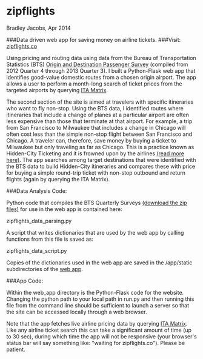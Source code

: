 zipflights
==========

Bradley Jacobs, Apr 2014

###Data driven web app for saving money on airline tickets.
###Visit: [zipflights.co](http://www.zipflights.co)


Using pricing and routing data using data from the Bureau of Transportation Statistics (BTS) [Origin and Destination Passenger Survey](http://www.transtats.bts.gov/Tables.asp?DB_ID=125) (compiled from 2012 Quarter 4 through 2013 Quarter 3).  I built a Python-Flask web app that identifies good-value domestic routes from a chosen origin airport.  The app allows a user to perform a month-long search of ticket prices from the targeted airports by querying [ITA Matrix](http://matrix.itasoftware.com).

The second section of the site is aimed at travelers with specific itineraries who want to fly non-stop.  Using the BTS data, I identified routes where itineraries that include a change of planes at a particular airport are often less expensive than those that terminate at that airport.  For example, a trip from San Francisco to Milwaukee that includes a change in Chicago will often cost less than the simple non-stop flight between San Francisco and Chicago.  A traveler can, therefore, save money by buying a ticket to Milwaukee but only traveling as far as Chicago.  This is a practice known as Hidden-City Ticketing and it is frowned upon by the airlines [(read more here)](http://www.boardingarea.com/viewfromthewing/2012/01/07/how-to-use-hidden-city-and-throwaway-ticketing-to-save-money-on-airfare/).  The app searches among target destinations that were identified with the BTS data to build Hidden-City itineraries and compares these with price for buying a simple round-trip ticket with non-stop outbound and return flights (again by querying the ITA Matrix).

###Data Analysis Code:

Python code that compiles the BTS Quarterly Surveys [(download the zip files)](http://www.transtats.bts.gov/DL_SelectFields.asp?Table_ID=247&DB_Short_Name=Origin%20and%20Destination%20Survey) for use in the web app is contained here:

zipflights_data_parsing.py

A script that writes dictionaries that are used by the web app by calling functions from this file is saved as:

zipflights_data_script.py

Copies of the dictionaries used in the web app are saved in the /app/static subdirectories of the [web app](https://github.com/BradAJ/zipflights/tree/master/web_app).

###App Code:

Within the web_app directory is the Python-Flask code for the website.  Changing the python path to your local path in run.py and then running this file from the command line should be sufficient to launch a server so that the site can be accessed locally through a web browser.

Note that the app fetches live airline pricing data by querying [ITA Matrix](http://matrix.itasoftware.com).  Like any airline ticket search this can take a significant amount of time (up to 30 sec), during which time the app will not be responsive (your browser's status bar will say something like: "waiting for zipflights.co").  Please be patient.

